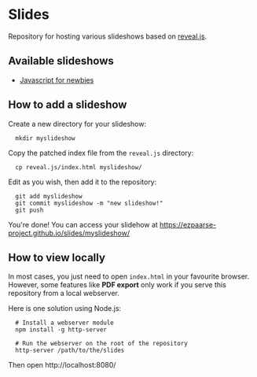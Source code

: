 # Slides
Repository for hosting various slideshows based on [reveal.js](https://github.com/hakimel/reveal.js/).

## Available slideshows
  - [Javascript for newbies](https://ezpaarse-project.github.io/slides/javascript-for-newbies/)

## How to add a slideshow
Create a new directory for your slideshow:
```console
  mkdir myslideshow
```

Copy the patched index file from the `reveal.js` directory:
```console
  cp reveal.js/index.html myslideshow/
```

Edit as you wish, then add it to the repository:
```console
  git add myslideshow
  git commit myslideshow -m "new slideshow!"
  git push
```

You're done! You can access your slidehow at https://ezpaarse-project.github.io/slides/myslideshow/

## How to view locally
In most cases, you just need to open `index.html` in your favourite browser. However, some features like **PDF export** only work if you serve this repository from a local webserver.

Here is one solution using Node.js:
```console
  # Install a webserver module
  npm install -g http-server

  # Run the webserver on the root of the repository
  http-server /path/to/the/slides
```
Then open http://localhost:8080/
